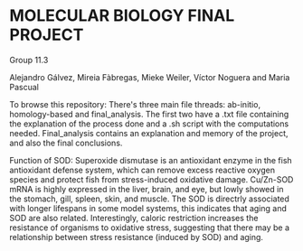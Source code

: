 # MOLECULAR BIOLOGY FINAL PROJECT
Group 11.3

Alejandro Gálvez, Mireia Fàbregas, Mieke Weiler, Víctor Noguera and Maria Pascual

To browse this repository: 
There's three main file threads: ab-initio, homology-based and final_analysis. The first two have a .txt file containing the explanation of the process done and a .sh script with the computations needed. Final_analysis contains an explanation and memory of the project, and also the final conclusions.

Function of SOD: 
Superoxide dismutase is an antioxidant enzyme in the fish antioxidant defense system, which can remove excess reactive oxygen species and protect fish from stress-induced oxidative damage. 
Cu/Zn-SOD mRNA is highly expressed in the liver, brain, and eye, but lowly showed in the stomach, gill, spleen, skin, and muscle.
The SOD is directrly associated with longer lifespans in some model systems, this indicates that aging and SOD are also related. Interestingly, caloric restriction increases the resistance of organisms to oxidative stress, suggesting that there may be a relationship between stress resistance (induced by SOD) and aging.
